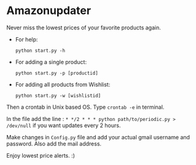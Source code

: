 # Amazonupdater

Never miss the lowest prices of your favorite products again.


- For help:

    `python start.py -h`

- For adding a single product:

    `python start.py -p [productid]`



- For adding all products from Wishlist:

    `python start.py -w [wishlistid]`
  
  
Then a crontab in Unix based OS. Type `crontab -e` in terminal.

In the file add the line : `* */2 * * * python path/to/periodic.py > /dev/null`
if you want updates every 2 hours.

Make changes in `Config.py` file and add your actual gmail username and password. Also add the mail address.

Enjoy lowest price alerts. :) 
